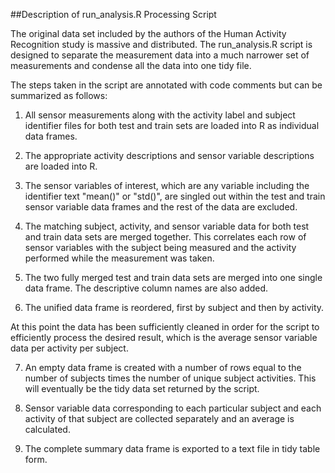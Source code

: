 
##Description of run_analysis.R Processing Script


The original data set included by the authors of the Human Activity Recognition study is massive and distributed. The run_analysis.R script is designed to separate the measurement data into a much narrower set of measurements and condense all the data into one tidy file.

The steps taken in the script are annotated with code comments but can be summarized as follows:

1. All sensor measurements along with the activity label and subject identifier files for both test and train sets are loaded into R as individual data frames.

2. The appropriate activity descriptions and sensor variable descriptions are loaded into R.

3. The sensor variables of interest, which are any variable including the identifier text "mean()" or "std()", are singled out within the test and train sensor variable data frames and the rest of the data are excluded.

4. The matching subject, activity, and sensor variable data for both test and train data sets are merged together. This correlates each row of sensor variables with the subject being measured and the activity performed while the measurement was taken.

5. The two fully merged test and train data sets are merged into one single data frame. The descriptive column names are also added.

6. The unified data frame is reordered, first by subject and then by activity.

At this point the data has been sufficiently cleaned in order for the script to efficiently process the desired result, which is the average sensor variable data per activity per subject.

7. An empty data frame is created with a number of rows equal to the number of subjects times the number of unique subject activities. This will eventually be the tidy data set returned by the script.

8. Sensor variable data corresponding to each particular subject and each activity of that subject are collected separately and an average is calculated.

9. The complete summary data frame is exported to a text file in tidy table form.

